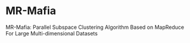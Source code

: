 # MR-Mafia
MR-Mafia: Parallel Subspace Clustering Algorithm Based on MapReduce For Large Multi-dimensional Datasets
